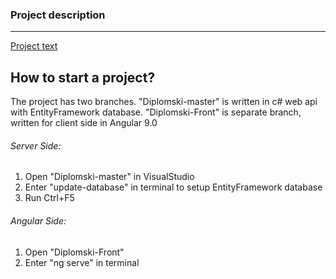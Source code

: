 <h3> Project description </h3>
<hr>
<a href="Programiranje u Smart Grid sistemima.pdf"> Project text </a>

<h2> How to start a project?  </h2>

The project has two branches. "Diplomski-master" is written in c# web api with EntityFramework database. "Diplomski-Front" is separate branch, written for client side in Angular 9.0

<h6> Server Side: </h6>
<ol>
<li> Open "Diplomski-master" in VisualStudio </li>
<li> Enter "update-database" in terminal to setup EntityFramework database </li>
<li> Run Ctrl+F5
</ol>

<h6> Angular Side: </h6>
<ol>
<li> Open "Diplomski-Front" </li>
<li> Enter "ng serve" in terminal </li>
</ol>
